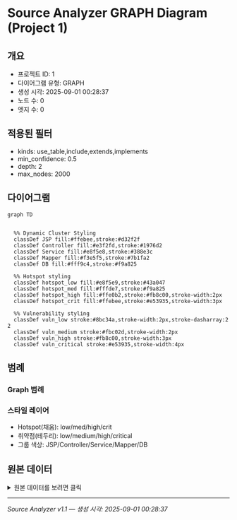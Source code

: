 # Source Analyzer GRAPH Diagram (Project 1)

## 개요
- 프로젝트 ID: 1
- 다이어그램 유형: GRAPH
- 생성 시각: 2025-09-01 00:28:37
- 노드 수: 0
- 엣지 수: 0

## 적용된 필터

- kinds: use_table,include,extends,implements
- min_confidence: 0.5
- depth: 2
- max_nodes: 2000

## 다이어그램

```mermaid
graph TD


  %% Dynamic Cluster Styling
  classDef JSP fill:#ffebee,stroke:#d32f2f
  classDef Controller fill:#e3f2fd,stroke:#1976d2
  classDef Service fill:#e8f5e8,stroke:#388e3c
  classDef Mapper fill:#f3e5f5,stroke:#7b1fa2
  classDef DB fill:#fff9c4,stroke:#f9a825

  %% Hotspot styling
  classDef hotspot_low fill:#e8f5e9,stroke:#43a047
  classDef hotspot_med fill:#fffde7,stroke:#f9a825
  classDef hotspot_high fill:#ffe0b2,stroke:#fb8c00,stroke-width:2px
  classDef hotspot_crit fill:#ffebee,stroke:#e53935,stroke-width:3px

  %% Vulnerability styling
  classDef vuln_low stroke:#8bc34a,stroke-width:2px,stroke-dasharray:2 2
  classDef vuln_medium stroke:#fbc02d,stroke-width:2px
  classDef vuln_high stroke:#fb8c00,stroke-width:3px
  classDef vuln_critical stroke:#e53935,stroke-width:4px
```

## 범례

### Graph 범례


### 스타일 레이어
- Hotspot(채움): low/med/high/crit
- 취약점(테두리): low/medium/high/critical
- 그룹 색상: JSP/Controller/Service/Mapper/DB

## 원본 데이터

<details>
<summary>원본 데이터를 보려면 클릭</summary>

노드 목록 (0)
```json
```

엣지 목록 (0)
```json
```

</details>

---
*Source Analyzer v1.1 — 생성 시각: 2025-09-01 00:28:37*